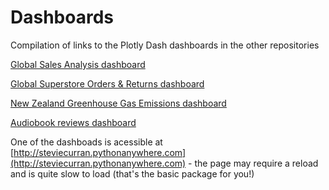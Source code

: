 # Dashboards

Compilation of links to the Plotly Dash dashboards in the other repositories

[Global Sales Analysis dashboard](https://github.com/steviecurran/GSA-dashboard)

[Global Superstore Orders & Returns dashboard](https://github.com/steviecurran/GSOR-dashboard/)

[New Zealand Greenhouse Gas Emissions dashboard](https://github.com/steviecurran/NZ-greenhouse/)

[Audiobook reviews dashboard ](https://github.com/steviecurran/audio-books/)

One of the dashboads is acessible at [http://steviecurran.pythonanywhere.com](http://steviecurran.pythonanywhere.com) - the page may require a reload and is quite slow to load (that's the basic package for you!)
